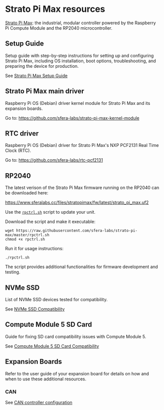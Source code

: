 # Strato Pi Max resources
 
[Strato Pi Max](https://www.sferalabs.cc/strato-pi-max/): the industrial, modular controller powered by the Raspberry Pi Compute Module and the RP2040 microcontroller.

## Setup Guide

Setup guide with step-by-step instructions for setting up and configuring Strato Pi Max, including OS installation, boot options, troubleshooting, and preparing the device for production.

See [Strato Pi Max Setup Guide](./setup-guide.md)

## Strato Pi Max main driver

Raspberry Pi OS (Debian) driver kernel module for Strato Pi Max and its expansion boards.

Go to: https://github.com/sfera-labs/strato-pi-max-kernel-module

## RTC driver

Raspberry Pi OS (Debian) driver for Strato Pi Max's NXP PCF2131 Real Time Clock (RTC).

Go to: https://github.com/sfera-labs/rtc-pcf2131

## RP2040

The latest verison of the Strato Pi Max firmware running on the RP2040 can be downloaded here:

https://www.sferalabs.cc/files/stratopimax/fw/latest/strato_pi_max.uf2

Use the [`rpctrl.sh`](./rpctrl.sh) script to update your unit. 

Download the script and make it executable:

```
wget https://raw.githubusercontent.com/sfera-labs/strato-pi-max/master/rpctrl.sh
chmod +x rpctrl.sh
```

Run it for usage instructions:

```
./rpctrl.sh
```

The script provides additional functionalities for firmware development and testing.

## NVMe SSD

List of NVMe SSD devices tested for compatibility.

See [NVMe SSD Compatibility](./nvme-ssd-compatibility.md)

## Compute Module 5 SD Card

Guide for fixing SD card compatibility issues with Compute Module 5.

See [Compute Module 5 SD Card Compatibility](./cm5-sd-config.md)

## Expansion Boards

Refer to the user guide of your expansion board for details on how and when to use these additional resources.

### CAN

See [CAN controller configuration](./can)
